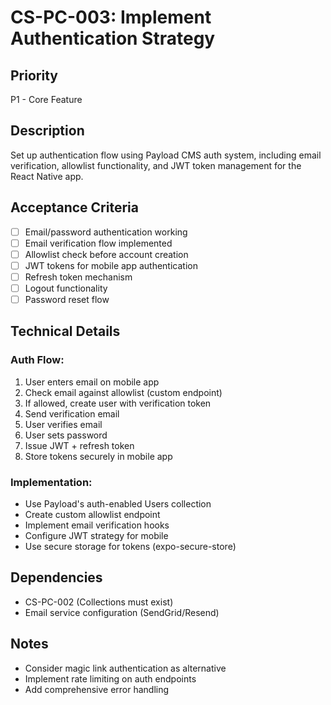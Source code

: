 # CS-PC-003: Implement Authentication Strategy

## Priority
P1 - Core Feature

## Description
Set up authentication flow using Payload CMS auth system, including email verification, allowlist functionality, and JWT token management for the React Native app.

## Acceptance Criteria
- [ ] Email/password authentication working
- [ ] Email verification flow implemented
- [ ] Allowlist check before account creation
- [ ] JWT tokens for mobile app authentication
- [ ] Refresh token mechanism
- [ ] Logout functionality
- [ ] Password reset flow

## Technical Details

### Auth Flow:
1. User enters email on mobile app
2. Check email against allowlist (custom endpoint)
3. If allowed, create user with verification token
4. Send verification email
5. User verifies email
6. User sets password
7. Issue JWT + refresh token
8. Store tokens securely in mobile app

### Implementation:
- Use Payload's auth-enabled Users collection
- Create custom allowlist endpoint
- Implement email verification hooks
- Configure JWT strategy for mobile
- Use secure storage for tokens (expo-secure-store)

## Dependencies
- CS-PC-002 (Collections must exist)
- Email service configuration (SendGrid/Resend)

## Notes
- Consider magic link authentication as alternative
- Implement rate limiting on auth endpoints
- Add comprehensive error handling